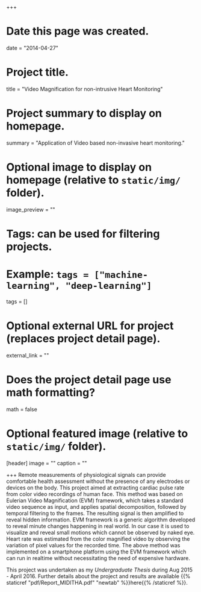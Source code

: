 +++
# Date this page was created.
date = "2014-04-27"

# Project title.
title = "Video Magnification for non-intrusive Heart Monitoring"

# Project summary to display on homepage.
summary = "Application of Video based non-invasive heart monitoring."

# Optional image to display on homepage (relative to `static/img/` folder).
image_preview = ""

# Tags: can be used for filtering projects.
# Example: `tags = ["machine-learning", "deep-learning"]`
tags = []

# Optional external URL for project (replaces project detail page).
external_link = ""

# Does the project detail page use math formatting?
math = false

# Optional featured image (relative to `static/img/` folder).
[header]
image = ""
caption = ""

+++
Remote measurements of physiological signals can provide comfortable health assessment without the presence of any electrodes or devices on the body. This project aimed at extracting cardiac pulse rate from color video recordings of human face. This method was based on Eulerian Video Magnification (EVM) framework, which takes a standard video sequence as input, and applies spatial decomposition, followed by temporal filtering to the frames. The resulting signal is then amplified to reveal hidden information. EVM framework is a generic algorithm developed to reveal minute changes happening in real world. In our case it is used to visualize and reveal small motions which cannot be observed by naked eye. Heart rate was estimated from the color magnified video by observing the variation of pixel values for the recorded time. The above method was implemented on a smartphone platform using the EVM framework which can run in realtime without necessitating the need of expensive hardware.

This project was undertaken as my *Undergraduate Thesis* during Aug 2015 - April 2016. Further details about the project and results are available {{% staticref "pdf/Report_MIDITHA.pdf" "newtab" %}}here{{% /staticref %}}.
